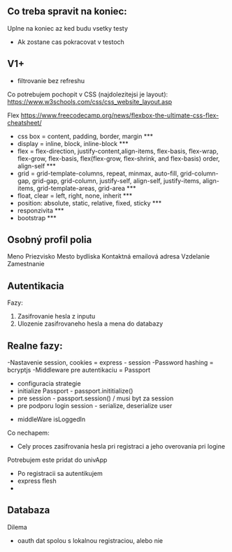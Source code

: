 Co treba spravit na koniec:
---
Uplne na koniec az ked budu vsetky testy
- Ak zostane cas pokracovat v testoch


V1+
----
- filtrovanie bez refreshu



Co potrebujem pochopit v CSS (najdolezitejsi je layout):
https://www.w3schools.com/css/css_website_layout.asp

Flex
https://www.freecodecamp.org/news/flexbox-the-ultimate-css-flex-cheatsheet/


- css box = content, padding, border, margin   ***
- display = inline, block, inline-block        ***
- flex = flex-direction, justify-content,align-items, flex-basis, flex-wrap, flex-grow, flex-basis, flex(flex-grow, flex-shrink, and flex-basis)
order, align-self ***
- grid = grid-template-columns, repeat, minmax, auto-fill, grid-column-gap, grid-gap, grid-column, justify-self, align-self, justify-items, align-items, grid-template-areas, grid-area    *** 
- float, clear = left, right, none, inherit    ***
- position: absolute, static, relative, fixed, sticky  ***
- responzivita  ***
- bootstrap     ***



Osobný profil polia
----------------
Meno
Priezvisko
Mesto bydliska
Kontaktná emailová adresa
Vzdelanie
Zamestnanie


























Autentikacia
------------------
Fazy:
1. Zasifrovanie hesla z inputu
2. Ulozenie zasifrovaneho hesla a mena do databazy 

Realne fazy:
----
-Nastavenie session, cookies = express - session
-Password hashing = bcryptjs
-Middleware pre autentikaciu = Passport
* configuracia strategie
* initialize Passport - passport.inititialize()
* pre session - passport.session() / musi byt za session
* pre podporu login session - serialize, deserialize user
- middleWare isLoggedIn


Co nechapem:
- Cely proces zasifrovania hesla pri registraci a jeho overovania pri logine



Potrebujem este pridat do univApp
- Po registracii sa autentikujem
- express flesh
-

Databaza     
----------------------
Dilema
- oauth dat spolou s lokalnou registraciou, alebo nie